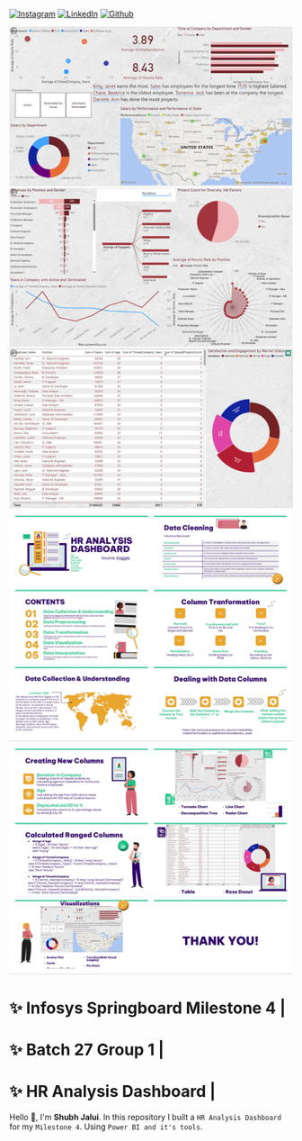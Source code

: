 <!-- social media connecting shield -->

[![Instagram][instagram-shield]][instagram-url]
[![LinkedIn][linkedin-shield]][linkedin-url]
[![Github][github-shield]][github-url]

![Page1](https://github.com/sJalui/Infosys-Springboard-Project/blob/main/Images/pg1.png?raw=true)
![Page2](https://github.com/sJalui/Infosys-Springboard-Project/blob/main/Images/pg2.png?raw=true)
![Page3](https://github.com/sJalui/Infosys-Springboard-Project/blob/main/Images/pg3.png?raw=true)
![PPT1](https://github.com/sJalui/Infosys-Springboard-Project/blob/main/Images/PPT1.jpg?raw=true)
![PPT2](https://github.com/sJalui/Infosys-Springboard-Project/blob/main/Images/PPT2.jpg?raw=true)

# ✨ Infosys Springboard Milestone 4 |
# ✨ Batch 27 Group 1 |
# ✨ HR Analysis Dashboard | 

Hello 👋, I'm <strong>Shubh Jalui</strong>. In this repository I built a `HR Analysis Dashboard` for my `Milestone 4`. Using `Power BI and it's tools`.

<!-- my social media links -->

[instagram-url]: https://www.instagram.com/s_jalui
[linkedin-url]: https://in.linkedin.com/in/shubh-jalui-1923b1259
[github-url]: https://www.github.com/sJalui
<!-- shield icon links -->

[instagram-shield]: https://img.shields.io/badge/-Instagram-black.svg?style=flat-square&logo=instagram&color=555&logoColor=white
[linkedin-shield]: https://img.shields.io/badge/-LinkedIn-black.svg?style=flat-square&logo=linkedin&colorB=555
[github-shield]: https://img.shields.io/badge/-Github-black.svg?style=flat-square&logo=github&color=555&logoColor=white



